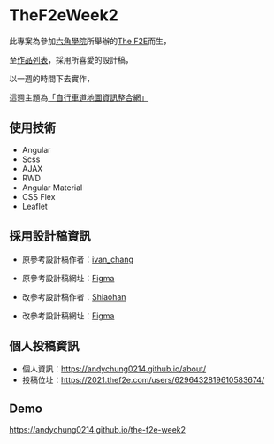 # TheF2eWeek2

此專案為參加[六角學院](https://www.hexschool.com/)所舉辦的[The F2E](https://2021.thef2e.com/)而生，

至[作品列表](https://2021.thef2e.com/works)，採用所喜愛的設計稿，

以一週的時間下去實作，

這週主題為[「自行車道地圖資訊整合網」](https://andychung0214.github.io/the-f2e-week2)

## 使用技術

- Angular
- Scss
- AJAX
- RWD
- Angular Material
- CSS Flex
- Leaflet

## 採用設計稿資訊

- 原參考設計稿作者：[ivan_chang](https://youtu.be/hg8DsfV2rg8)
- 原參考設計稿網址：[Figma](https://www.figma.com/file/zr6I3wtfpg9jByJHWe6yKZ/The-F2E-Week-2?node-id=2%3A3)

- 改參考設計稿作者：[Shiaohan](https://www.behance.net/hsiaohan)
- 改參考設計稿網址：[Figma](https://www.figma.com/file/TbGIzJq0BU1DvUDrphrcWl/The-F2E-Week-02?node-id=2%3A3)

## 個人投稿資訊

- 個人資訊：https://andychung0214.github.io/about/
- 投稿位址：https://2021.thef2e.com/users/6296432819610583674/

## Demo

https://andychung0214.github.io/the-f2e-week2
